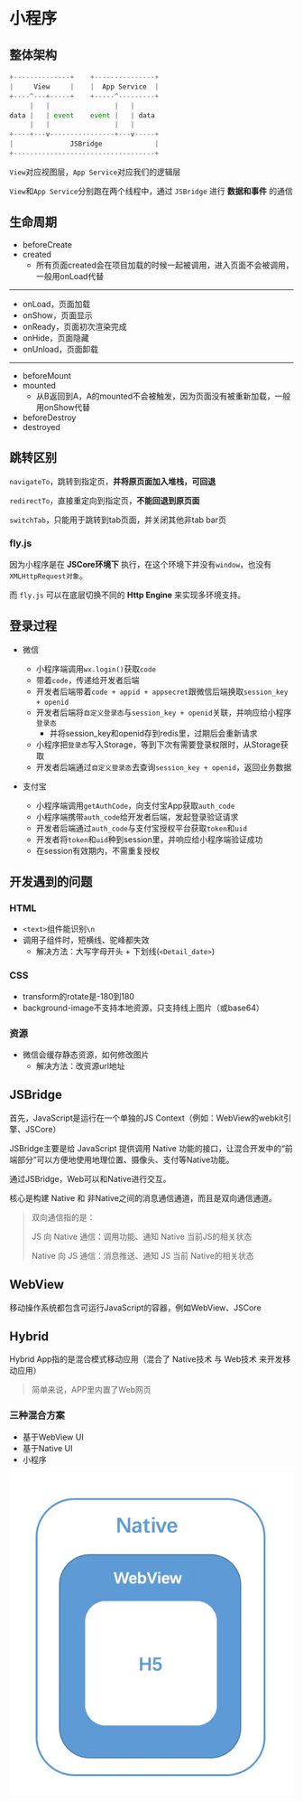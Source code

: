 # 小程序

## 整体架构
```js
+--------------+    +---------------+
|     View     |    |  App Service  |
+----^---+-----+    +-----^---------+
     |   |                |   |
data |   | event    event |   | data
     |   |                |   |
+----+---v----------------+---v-----+
|              JSBridge             |
+-----------------------------------+
```
`View`对应视图层，`App Service`对应我们的逻辑层

`View`和`App Service`分别跑在两个线程中，通过 `JSBridge` 进行 **数据和事件** 的通信

## 生命周期
  - beforeCreate
  - created
    - 所有页面created会在项目加载的时候一起被调用，进入页面不会被调用，一般用onLoad代替
--------
  - onLoad，页面加载
  - onShow，页面显示
  - onReady，页面初次渲染完成
  - onHide，页面隐藏
  - onUnload，页面卸载
--------
  - beforeMount
  - mounted
    - 从B返回到A，A的mounted不会被触发，因为页面没有被重新加载，一般用onShow代替
  - beforeDestroy
  - destroyed

## 跳转区别
 `navigateTo`，跳转到指定页，**并将原页面加入堆栈，可回退**

 `redirectTo`，直接重定向到指定页，**不能回退到原页面**
 
 `switchTab`，只能用于跳转到tab页面，并关闭其他非tab bar页

### fly.js
因为小程序是在 **JSCore环境下** 执行，在这个环境下并没有`window`，也没有`XMLHttpRequest对象`。

而 `fly.js` 可以在底层切换不同的 **Http Engine** 来实现多环境支持。


## 登录过程
  - 微信
    - 小程序端调用`wx.login()`获取`code`
    - 带着`code`，传递给开发者后端
    - 开发者后端带着`code + appid + appsecret`跟微信后端换取`session_key + openid`
    - 开发者后端将`自定义登录态`与`session_key + openid`关联，并响应给小程序`登录态`
      - 并将session_key和openid存到redis里，过期后会重新请求
    - 小程序把`登录态`写入Storage，等到下次有需要登录权限时，从Storage获取
    - 开发者后端通过`自定义登录态`去查询`session_key + openid`，返回业务数据

  - 支付宝
    - 小程序端调用`getAuthCode`，向支付宝App获取`auth_code`
    - 小程序端携带`auth_code`给开发者后端，发起登录验证请求
    - 开发者后端通过`auth_code`与支付宝授权平台获取`token`和`uid`
    - 开发者将`token`和`uid`种到session里，并响应给小程序端验证成功
    - 在session有效期内，不需重复授权

## 开发遇到的问题

### HTML
 - `<text>`组件能识别`\n`
 - 调用子组件时，短横线、驼峰都失效
    - 解决方法：大写字母开头 + 下划线(`<Detail_date>`)

### CSS
 - transform的rotate是-180到180
 - background-image不支持本地资源，只支持线上图片（或base64）

### 资源
 - 微信会缓存静态资源，如何修改图片
    - 解决方法：改资源url地址

## JSBridge
首先，JavaScript是运行在一个单独的JS Context（例如：WebView的webkit引擎、JSCore）

JSBridge主要是给 JavaScript 提供调用 Native 功能的接口，让混合开发中的“前端部分”可以方便地使用地理位置、摄像头、支付等Native功能。

通过JSBridge，Web可以和Native进行交互。

核心是构建 Native 和 非Native之间的消息通信通道，而且是双向通信通道。
> 双向通信指的是：
> 
> JS 向 Native 通信：调用功能、通知 Native 当前JS的相关状态
>
> Native 向 JS 通信：消息推送、通知 JS 当前 Native的相关状态


## WebView
移动操作系统都包含可运行JavaScript的容器，例如WebView、JSCore

## Hybrid
Hybrid App指的是混合模式移动应用（混合了 Native技术 与 Web技术 来开发移动应用）

> 简单来说，APP里内置了Web网页

### 三种混合方案
 - 基于WebView UI
 - 基于Native UI
 - 小程序

![alt](./img/img-1.png)